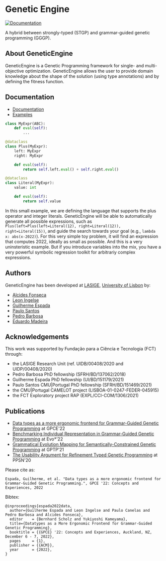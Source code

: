 Genetic Engine
==============

[![Documentation](https://readthedocs.org/projects/geneticengine/badge/?version=latest)](https://geneticengine.readthedocs.io/en/latest/)

A hybrid between strongly-typed (STGP) and grammar-guided genetic programming (GGGP).

About GeneticEngine
-------------------

GeneticEngine is a Genetic Programming framework for single- and multi-objective optimization. GeneticEngine allows the user to provide domain knowledge about the shape of the solution (using type annotations) and by defining the fitness function.


Documentation
-------------

* [Documentation](https://geneticengine.readthedocs.io/)
* [Examples](examples/)

```python
class MyExpr(ABC):
	def eval(self):
		...

@dataclass
class Plus(MyExpr):
	left: MyExpr
	right: MyExpr

	def eval(self):
		return self.left.eval() + self.right.eval()

@dataclass
class Literal(MyExpr):
	value: int

	def eval(self):
		return self.value
```

In this small example, we are defining the language that supports the plus operator and integer literals. GeneticEngine will be able to automatically generate all possible expressions, such as `Plus(left=Plus(left=Literal(12), right=Literal(12)), right=Literal(15))`, and guide the search towards your goal (e.g., `lambda x: abs(x-2022)`). For this very simple toy problem, it will find an expression that computes 2022, ideally as small as possible. And this is a very uninsteristic example. But if you introduce variables into the mix, you have a very powerful symbolic regression toolkit for arbitrariy complex expressions.

Authors
----------
GeneticEngine has been developed at [LASIGE](https://www.lasige.pt), [University of Lisbon](https://ciencias.ulisboa.pt) by:

* [Alcides Fonseca](http://alcidesfonseca.com)
* [Leon Ingelse](https://leoningel.github.io)
* [Guilherme Espada](https://www.lasige.di.fc.ul.pt/user/732)
* [Paulo Santos](https://pcanelas.com/)
* [Pedro Barbosa](https://www.lasige.di.fc.ul.pt/user/661)
* [Eduardo Madeira](https://www.lasige.pt/member/jose-eduardo-madeira)

Acknowledgements
----------------

This work was supported by Fundação para a Ciência e Tecnologia (FCT) through:

* the LASIGE Research Unit (ref. UIDB/00408/2020 and UIDP/00408/2020)
* Pedro Barbosa PhD fellowship (SFRH/BD/137062/2018)
* Guilherme Espada PhD fellowship (UI/BD/151179/2021)
* Paulo Santos CMU|Portugal PhD fellowship (SFRH/BD/151469/2021)
* the CMU|Portugal CAMELOT project (LISBOA-01-0247-FEDER-045915)
* the FCT Exploratory project RAP (EXPL/CCI-COM/1306/2021)



Publications
----------------

* [Data types as a more ergonomic frontend for Grammar-Guided Genetic Programming](https://arxiv.org/pdf/2210.04826) at GPCE'22
* [Benchmarking Individual Representation in Grammar-Guided Genetic Programming](https://wwwww.easychair.org/publications/preprint_download/wqrb) at Evo*'22
* [Grammatical Evolution Mapping for Semantically-Constrained Genetic Programming](https://www.researchgate.net/profile/Alcides-Fonseca/publication/358528379_Grammatical_Evolution_Mapping_for_Semantically-Constrained_Genetic_Programming/links/620a1ecf634ff774f4cc2cee/Grammatical-Evolution-Mapping-for-Semantically-Constrained-Genetic-Programming.pdf) at GPTP'21
* [The Usability Argument for Refinement Typed Genetic Programming](https://link.springer.com/chapter/10.1007/978-3-030-58115-2_2) at PPSN'20


Please cite as:

```
Espada, Guilherme, et al. "Data types as a more ergonomic frontend for Grammar-Guided Genetic Programming.", GPCE '22: Concepts and Experiences, 2022
```

Bibtex:

```
@inproceedings{espada2022data,
  author={Guilherme Espada and Leon Ingelse and Paulo Canelas and Pedro Barbosa and Alcides Fonseca},
  editor    = {Bernhard Scholz and Yukiyoshi Kameyama},
  title={Datatypes as a More Ergonomic Frontend for Grammar-Guided Genetic Programming},
  booktitle = {{GPCE} '22: Concepts and Experiences, Auckland, NZ, December 6 - 7, 2022},
  pages     = {1},
  publisher = {{ACM}},
  year      = {2022},
}
```
